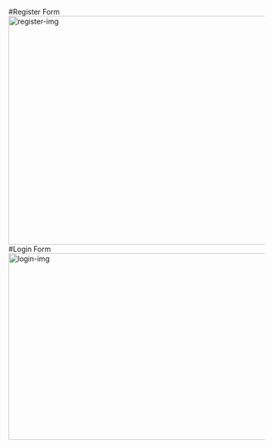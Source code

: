 #Register Form
<img width="608" height="450" alt="register-img" src="https://github.com/user-attachments/assets/ed38829c-f208-4062-9010-efc55bd3be9f" />
#Login Form
<img width="618" height="367" alt="login-img" src="https://github.com/user-attachments/assets/0dfe5e12-a066-4c4c-9867-b8265987ba0b" />
